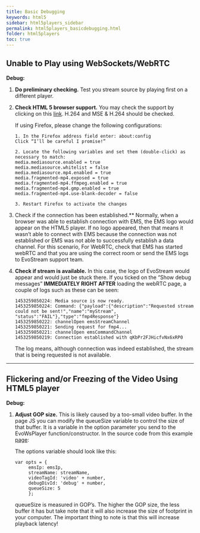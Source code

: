 ```yaml
---
title: Basic Debugging
keywords: html5
sidebar: html5players_sidebar
permalink: html5players_basicdebugging.html
folder: html5players
toc: true
---
```


## Unable to Play using WebSockets/WebRTC

**Debug:**

1. **Do preliminary checking.** Test you stream source by playing first on a different player.

2. **Check HTML 5 browser support.** You may check the support by clicking on this [link](https://www.youtube.com/html5?gl=PH). H.264 and MSE & H.264 should be checked.

   If using Firefox, please change the following configurations:

   ```
   1. In the Firefox address field enter: about:config
   Click “I’ll be careful I promise!”

   2. Locate the following variables and set them (double-click) as necessary to match:
   media.mediasource.enabled = true
   media.mediasource.whitelist = false
   media.mediasource.mp4.enabled = true
   media.fragmented-mp4.exposed = true
   media.fragmented-mp4.ffmpeg.enabled = true
   media.fragmented-mp4.gmp.enabled = true
   media.fragmented-mp4.use-blank-decoder = false

   3. Restart Firefox to activate the changes
   ```

3. Check if the connection has been established.** Normally, when a browser was able to establish connection with EMS, the EMS logo would appear on the HTML5 player. If no logo appeared, then that means it wasn’t able to connect with EMS because the connection was not established or EMS was not able to successfully establish a data channel. For this scenario, For WebRTC, check that EMS has started webRTC and that you are using the correct room or send the EMS logs to EvoStream support team.

4. **Check if stream is available.** In this case, the logo of EvoStream would appear and would just be stuck there. If you ticked on the “Show debug messages” **IMMEDIATELY RIGHT AFTER** loading the webRTC page, a couple of logs such as these can be seen:

   ```
   1453259850224: Media source is now ready.
   1453259850224: Command: {"payload":{"description":"Requested stream could not be sent!","name":"myStream", "status":"FAIL"},"type":"fmp4Response"}
   1453259850222: channelOpen emsStreamChannel
   1453259850221: Sending request for fmp4...
   1453259850221: channelOpen emsCommandChannel
   1453259850219: Connection established with qKbPr2FJHicfvNx6xRP0

   ```

   The log means, although connection was indeed established, the stream that is being requested is not available.

------



## Flickering and/or Freezing of the Video Using HTML5 player

**Debug:**

1. **Adjust GOP size.** This is likely caused by a too-small video buffer. In the page JS you can modify the queueSize variable to control the size of that buffer. It is a variable in the option parameter you send to the EvoWsPlayer function/constructor. In the source code from this example [page](http://ers.evostream.com:5050/demov2/evoplayers.html):

   The options variable should look like this:

   ```
   var opts = {
   		emsIp: emsIp,
   		streamName: streamName,
   		videoTagId: 'video' + number,
   		debugDivId: 'debug' + number,
   		queueSize: 5
   		};

   ```

   queueSize is measured in GOP’s. The higher the GOP size, the less buffer it has but take note that it will also increase the size of footprint in your computer. The important thing to note is that this will increase playback latency!